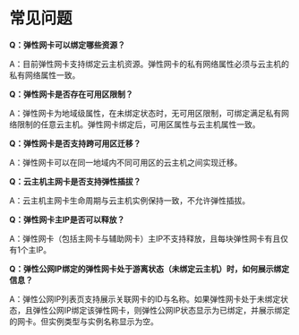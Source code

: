 # 常见问题

**Q：弹性网卡可以绑定哪些资源？**

A：目前弹性网卡支持绑定云主机资源。弹性网卡的私有网络属性必须与云主机的私有网络属性一致。

**Q：弹性网卡是否存在可用区限制？**

A：弹性网卡为地域级属性，在未绑定状态时，无可用区限制，可绑定满足私有网络限制的任意云主机。弹性网卡绑定后，可用区属性与云主机属性一致。

**Q：弹性网卡是否支持跨可用区迁移？**

A：弹性网卡可以在同一地域内不同可用区的云主机之间实现迁移。

**Q：云主机主网卡是否支持弹性插拔？**

A：云主机主网卡生命周期与云主机实例保持一致，不允许弹性插拔。
   
**Q：弹性网卡主IP是否可以释放？**

A：弹性网卡（包括主网卡与辅助网卡）主IP不支持释放，且每块弹性网卡有且仅有1个主IP。

**Q：弹性公网IP绑定的弹性网卡处于游离状态（未绑定云主机）时，如何展示绑定信息？**

A：弹性公网IP列表页支持展示关联网卡的ID与名称。如果弹性网卡处于未绑定状态，且弹性公网IP绑定该弹性网卡，则弹性公网IP状态显示为已绑定，并展示绑定的网卡。但实例类型与实例名称显示为空。
